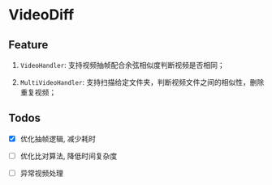# VideoDiff

## Feature

1. `VideoHandler`: 支持视频抽帧配合余弦相似度判断视频是否相同；

2. `MultiVideoHandler`: 支持扫描给定文件夹，判断视频文件之间的相似性，删除重复视频；

## Todos

- [x] 优化抽帧逻辑, 减少耗时

- [ ] 优化比对算法, 降低时间复杂度

- [ ] 异常视频处理